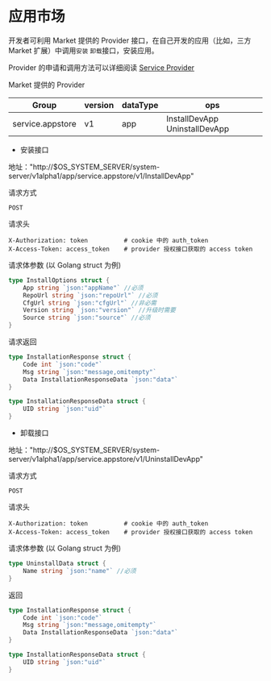 # 应用市场

开发者可利用 Market 提供的 Provider 接口，在自己开发的应用（比如，三方 Market 扩展）中调用`安装` `卸载`接口，安装应用。

Provider 的申请和调用方法可以详细阅读 [Service Provider](./provider.md)

Market 提供的 Provider

| Group            | version | dataType | ops                           |
| ---------------- | ------- | -------- | ----------------------------- |
| service.appstore | v1      | app      | InstallDevApp UninstallDevApp |

- 安装接口

地址："http://$OS_SYSTEM_SERVER/system-server/v1alpha1/app/service.appstore/v1/InstallDevApp"

请求方式

`POST`

请求头

```http
X-Authorization: token          # cookie 中的 auth_token
X-Access-Token: access_token    # provider 授权接口获取的 access token
```

请求体参数 (以 Golang struct 为例)

```go
type InstallOptions struct {
    App string `json:"appName"` //必须
    RepoUrl string `json:"repoUrl"` //必须
    CfgUrl string `json:"cfgUrl"` //非必需
    Version string `json:"version"` //升级时需要
    Source string `json:"source"` //必须
}
```

请求返回

```go
type InstallationResponse struct {
    Code int `json:"code"`
    Msg string `json:"message,omitempty"`
    Data InstallationResponseData `json:"data"`
}

type InstallationResponseData struct {
    UID string `json:"uid"`
}

```

- 卸载接口

地址："http://$OS_SYSTEM_SERVER/system-server/v1alpha1/app/service.appstore/v1/UninstallDevApp"

请求方式

`POST`

请求头

```http
X-Authorization: token          # cookie 中的 auth_token
X-Access-Token: access_token    # provider 授权接口获取的 access token
```

请求体参数 (以 Golang struct 为例)

```go
type UninstallData struct {
    Name string `json:"name"` //必须
}
```

返回

```go
type InstallationResponse struct {
    Code int `json:"code"`
    Msg string `json:"message,omitempty"`
    Data InstallationResponseData `json:"data"`
}

type InstallationResponseData struct {
    UID string `json:"uid"`
}

```
